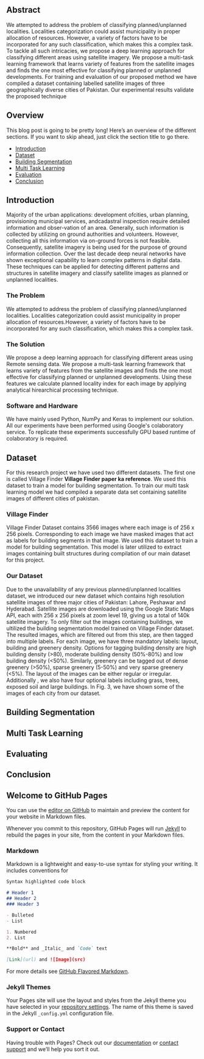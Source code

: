 ## Abstract
We attempted to address the problem of classifying planned/unplanned localities. Localities categorization could assist municipality in proper allocation of resources. However,  a variety of factors have to be incorporated for any such classification, which makes this a complex task. To tackle all such intricacies, we propose a deep learning approach for classifying different areas using satellite imagery. We propose a multi-task learning framework that learns variety of features from the satellite images and finds the one most effective for classifying planned or unplanned developments. For training and evaluation of our proposed method we have compiled a dataset containing labelled satellite images  of three geographically diverse cities of Pakistan. Our experimental results validate the proposed technique

## Overview
This blog post is going to be pretty long! Here’s an overview of the different sections. If you want to skip ahead, just click the section title to go there.

- [Introduction](#introduction)
- [Dataset](#dataset)
- [Building Segmentation](#building-segmentation)
- [Multi Task Learning](#multi-task-learning)
- [Evaluation](#evaluation)
- [Conclusion](#conclusion)

## Introduction
Majority  of  the  urban  applications:    development  ofcities, urban planning, provisioning municipal services, andcadastral inspection require detailed information and obser-vation of an area.  Generally, such information is collected by utilizing on ground authorities and volunteers. However, collecting all this information via on-ground forces is not feasible. Consequently, satellite imagery is being used for the purpose of ground information collection. Over the last decade deep neural networks have shown exceptional capability to learn complex patterns in digital data.  These techniques can be applied for detecting different patterns and structures in satellite imagery and classify satellite images as planned or unplanned localities.

### The Problem
We attempted to address the problem of classifying planned/unplanned localities. Localities categorization could assist municipality in proper allocation of resources.However,  a variety of factors have to be incorporated for any such classification, which makes this a complex task.

### The Solution
We propose a deep learning approach for classifying different areas using Remote sensing data. We propose a multi-task learning framework that learns variety of features from the satellite images and finds the one most effective for classifying planned or unplanned developments. Using these features we calculate planned locality index for each image by applying analytical hirearchical processing technique.

### Software and Hardware
We have mainly used Python, NumPy and Keras to implement our solution. All our experiments have been performed using Google's colaboratory service. To replicate these experiments successfully GPU based runtime of colaboratory is required.
  
## Dataset
For this research project we have used two different datasets. The first one is called Village Finder **Village Finder paper ka reference**. We used this dataset to train a model for building segmentation. To train our multi task learning model we had compiled a separate data set containing satellite images of different cities of pakistan.

### Village Finder
Village Finder Dataset contains 3566 images where each image is of 256 x 256 pixels. Corresponding to each image we have masked images that act as labels for building segments in that image. We used this dataset to train a model for building segmentation. This model is later utilized to extract images containing built structures during compilation of  our main dataset for this project.

### Our Dataset
Due to the unavailability of any previous planned/unplanned localities dataset, we introduced our new dataset which contains high resolution satellite images of three major cities of Pakistan: Lahore, Peshawar and Hyderabad. Satellite images are downloaded using the Google Static Maps API, each with 256 x 256 pixels at zoom level 19, giving us a total of 140k satellite imagery. To only filter out the images containing buildings, we ultilized the building segmentation model trained on Village Finder dataset. The resulted images, which are filtered out from this step, are then tagged into multiple labels. For each image, we have three mandatory labels: layout, building and greenery density. Options for tagging building density are high building density (>80), moderate building density (50%-80%) and low building density (<50%). Similarly, greenery can be tagged out of dense greenery (>50%), sparse greenery (5-50%) and very sparse greenery (<5%). The layout of the images can be either regular or irregular. Additionally , we also have four optional labels including grass, trees, exposed soil and large buildings. In Fig. 3, we have shown some of the images of each city from our dataset.

## Building Segmentation

## Multi Task Learning

## Evaluating

## Conclusion

## Welcome to GitHub Pages

You can use the [editor on GitHub](https://github.com/mominali12/Urban-Analysis-G2O/edit/master/README.md) to maintain and preview the content for your website in Markdown files.

Whenever you commit to this repository, GitHub Pages will run [Jekyll](https://jekyllrb.com/) to rebuild the pages in your site, from the content in your Markdown files.

### Markdown

Markdown is a lightweight and easy-to-use syntax for styling your writing. It includes conventions for

```markdown
Syntax highlighted code block

# Header 1
## Header 2
### Header 3

- Bulleted
- List

1. Numbered
2. List

**Bold** and _Italic_ and `Code` text

[Link](url) and ![Image](src)
```

For more details see [GitHub Flavored Markdown](https://guides.github.com/features/mastering-markdown/).

### Jekyll Themes

Your Pages site will use the layout and styles from the Jekyll theme you have selected in your [repository settings](https://github.com/mominali12/Urban-Analysis-G2O/settings). The name of this theme is saved in the Jekyll `_config.yml` configuration file.

### Support or Contact

Having trouble with Pages? Check out our [documentation](https://help.github.com/categories/github-pages-basics/) or [contact support](https://github.com/contact) and we’ll help you sort it out.

